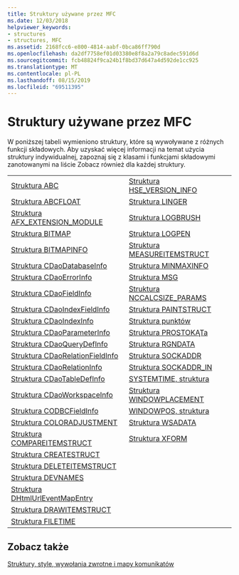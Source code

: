 ```yaml
---
title: Struktury używane przez MFC
ms.date: 12/03/2018
helpviewer_keywords:
- structures
- structures, MFC
ms.assetid: 2168fcc6-e800-4814-aabf-0bca86ff790d
ms.openlocfilehash: da2df7758ef01d03380e8f8a2a79c8adec591d6d
ms.sourcegitcommit: fcb48824f9ca24b1f8bd37d647a4d592de1cc925
ms.translationtype: MT
ms.contentlocale: pl-PL
ms.lasthandoff: 08/15/2019
ms.locfileid: "69511395"
---
```

# <a name="structures-used-by-mfc"></a>Struktury używane przez MFC

W poniższej tabeli wymieniono struktury, które są wywoływane z różnych funkcji składowych. Aby uzyskać więcej informacji na temat użycia struktury indywidualnej, zapoznaj się z klasami i funkcjami składowymi zanotowanymi na liście Zobacz również dla każdej struktury.

|||
|-|-|
|[Struktura ABC](/windows/win32/api/wingdi/ns-wingdi-abc)|[Struktura HSE_VERSION_INFO](../../mfc/reference/hse-version-info-structure.md)|
|[Struktura ABCFLOAT](/windows/win32/api/wingdi/ns-wingdi-abcfloat)|[Struktura LINGER](/windows/win32/api/winsock/ns-winsock-linger)|
|[Struktura AFX_EXTENSION_MODULE](../../mfc/reference/afx-extension-module-structure.md)|[Struktura LOGBRUSH](/windows/win32/api/wingdi/ns-wingdi-logbrush)|
|[Struktura BITMAP](/windows/win32/api/wingdi/ns-wingdi-bitmap)|[Struktura LOGPEN](/windows/win32/api/Wingdi/ns-wingdi-logpen)|
|[Struktura BITMAPINFO](/windows/win32/api/wingdi/ns-wingdi-bitmapinfo)|[Struktura MEASUREITEMSTRUCT](/windows/win32/api/winuser/ns-winuser-measureitemstruct)|
|[Struktura CDaoDatabaseInfo](../../mfc/reference/cdaodatabaseinfo-structure.md)|[Struktura MINMAXINFO](/windows/win32/api/winuser/ns-winuser-minmaxinfo)|
|[Struktura CDaoErrorInfo](../../mfc/reference/cdaoerrorinfo-structure.md)|[Struktura MSG](/windows/win32/api/winuser/ns-winuser-msg)|
|[Struktura CDaoFieldInfo](../../mfc/reference/cdaofieldinfo-structure.md)|[Struktura NCCALCSIZE_PARAMS](/windows/win32/api/winuser/ns-winuser-nccalcsize_params)|
|[Struktura CDaoIndexFieldInfo](../../mfc/reference/cdaoindexfieldinfo-structure.md)|[Struktura PAINTSTRUCT](/windows/win32/api/winuser/ns-winuser-paintstruct)|
|[Struktura CDaoIndexInfo](../../mfc/reference/cdaoindexinfo-structure.md)|[Struktura punktów](/windows/win32/api/windef/ns-windef-point)|
|[Struktura CDaoParameterInfo](../../mfc/reference/cdaoparameterinfo-structure.md)|[Struktura PROSTOKĄTa](/windows/win32/api/windef/ns-windef-rect)|
|[Struktura CDaoQueryDefInfo](../../mfc/reference/cdaoquerydefinfo-structure.md)|[Struktura RGNDATA](/windows/win32/api/wingdi/ns-wingdi-rgndatw)|
|[Struktura CDaoRelationFieldInfo](../../mfc/reference/cdaorelationfieldinfo-structure.md)|[Struktura SOCKADDR](/windows/win32/winsock/sockaddr-2)|
|[Struktura CDaoRelationInfo](../../mfc/reference/cdaorelationinfo-structure.md)|[Struktura SOCKADDR_IN](/windows/win32/winsock/sockaddr-2)|
|[Struktura CDaoTableDefInfo](../../mfc/reference/cdaotabledefinfo-structure.md)|[SYSTEMTIME, struktura](/windows/win32/api/minwinbase/ns-minwinbase-systemtime)
|[Struktura CDaoWorkspaceInfo](../../mfc/reference/cdaoworkspaceinfo-structure.md)|[Struktura WINDOWPLACEMENT](/windows/win32/api/winuser/ns-winuser-windowplacement)|
|[Struktura CODBCFieldInfo](../../mfc/reference/codbcfieldinfo-structure.md)|[WINDOWPOS, struktura](/windows/win32/api/winuser/ns-winuser-windowpos)
|[Struktura COLORADJUSTMENT](/windows/win32/api/wingdi/ns-wingdi-coloradjustment)|[Struktura WSADATA](/windows/win32/api/winsock2/ns-winsock2-wsadatw)|
|[Struktura COMPAREITEMSTRUCT](/windows/win32/api/winuser/ns-winuser-compareitemstruct)|[Struktura XFORM](/windows/win32/api/wingdi/ns-wingdi-xform)|
|[Struktura CREATESTRUCT](/windows/win32/api/winuser/ns-winuser-createstructw)||
|[Struktura DELETEITEMSTRUCT](/windows/win32/api/winuser/ns-winuser-deleteitemstruct)||
|[Struktura DEVNAMES](/windows/win32/api/commdlg/ns-commdlg-devnames)||
|[Struktura DHtmlUrlEventMapEntry](../../mfc/reference/dhtmlurleventmapentry-structure.md)||
|[Struktura DRAWITEMSTRUCT](/windows/win32/api/winuser/ns-winuser-drawitemstruct)||
|[Struktura FILETIME](/windows/win32/api/minwinbase/ns-minwinbase-filetime)||

## <a name="see-also"></a>Zobacz także

[Struktury, style, wywołania zwrotne i mapy komunikatów](../../mfc/reference/structures-styles-callbacks-and-message-maps.md)
